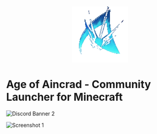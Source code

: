 <p align="center"><img src="./app/assets/images/aoa-logo-animated.gif" width="150px" height="150px" alt="aventium softworks"></p>

# Age of Aincrad - Community Launcher for Minecraft


![Discord Banner 2](https://discordapp.com/api/guilds/147113220820172800/widget.png?style=banner2)




![Screenshot 1](https://i.imgur.com/sONkMWE.png)

